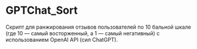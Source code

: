 # GPTChat_Sort

Скрипт для ранжирования отзывов пользователей по 10 бальной шкале (где 10 — самый восторженный, а 1 — самый негативный) с использованием OpenAI API (сил ChatGPT).
